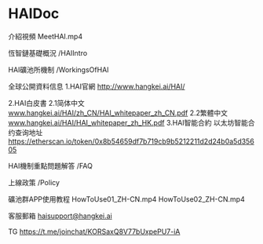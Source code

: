 # HAIDoc
介紹視頻
MeetHAI.mp4

恆智鏈基礎概況
/HAIIntro

HAI礦池所機制
/WorkingsOfHAI

全球公開資料信息
1.HAI官網
http://www.hangkei.ai/HAI/

2.HAI白皮書
2.1简体中文
www.hangkei.ai/HAI/zh_CN/HAI_whitepaper_zh_CN.pdf
2.2繁體中文
www.hangkei.ai/HAI/HAI_whitepaper_zh_HK.pdf
3.HAI智能合約
以太坊智能合约查询地址
https://etherscan.io/token/0x8b54659df7b719cb9b5212211d2d24b0a5d35605

HAI機制重點問題解答
/FAQ

上線政策
/Policy

礦池群APP使用教程
HowToUse01_ZH-CN.mp4
HowToUse02_ZH-CN.mp4

客服郵箱
haisupport@hangkei.ai

TG
https://t.me/joinchat/KORSaxQ8V77bUxpePU7-iA
